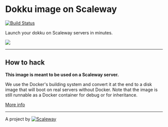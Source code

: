# Dokku image on Scaleway

[![Build Status](https://travis-ci.org/scaleway-community/scaleway-dokku.svg?branch=master)](https://travis-ci.org/scaleway-community/scaleway-dokku)
<!-- [![Scaleway ImageHub](https://img.shields.io/badge/ImageHub-view-ff69b4.svg)](https://hub.scaleway.com/dokku.html) -->
<!-- [![Run on Scaleway](https://img.shields.io/badge/Scaleway-run-69b4ff.svg)](https://cloud.scaleway.com/#/servers/new?image=none) -->

Launch your dokku on Scaleway servers in minutes.

<img src="https://avatars3.githubusercontent.com/u/13455795" />


---

## How to hack

**This image is meant to be used on a Scaleway server.**

We use the Docker's building system and convert it at the end to a disk image that will boot on real servers without Docker. Note that the image is still runnable as a Docker container for debug or for inheritance.

[More info](https://github.com/scaleway/image-builder)

---

A project by [![Scaleway](https://avatars1.githubusercontent.com/u/5185491?v=3&s=42)](https://www.scaleway.com/)
